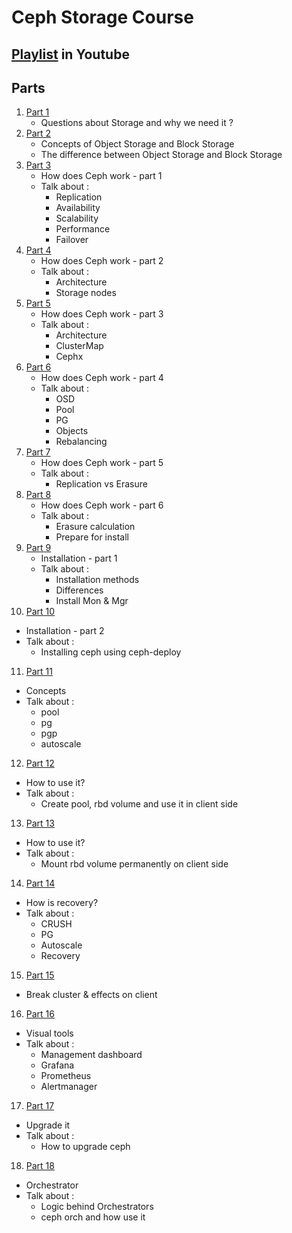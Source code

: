 # Ceph Storage Course 

## [Playlist](https://www.youtube.com/playlist?list=PLRMCwJJwWR1DhlYbrvwXCXbudzfxseo7E) in Youtube 

## Parts 

1. [Part 1](https://youtu.be/nfRwaXDwCiU)
   - Questions about Storage and why we need it ? 
2. [Part 2](https://youtu.be/acKO8a6DwIk)
   - Concepts of Object Storage and Block Storage 
   - The difference between Object Storage and Block Storage
3. [Part 3](https://youtu.be/A5eG8BPNqyQ)
   - How does Ceph work - part 1
   - Talk about :
       - Replication
       - Availability
       - Scalability 
       - Performance
       - Failover
4. [Part 4](https://youtu.be/HMjKEkrhVv0)
   - How does Ceph work - part 2
   - Talk about :
       - Architecture
       - Storage nodes
5. [Part 5](https://youtu.be/yI_fAlz7mRk)
   - How does Ceph work - part 3
   - Talk about :
       - Architecture
       - ClusterMap
       - Cephx
6. [Part 6](https://youtu.be/zA8ziAHWktg)
   - How does Ceph work - part 4
   - Talk about :
       - OSD
       - Pool
       - PG
       - Objects
       - Rebalancing
7. [Part 7](https://youtu.be/UqEX16Lq11s)
   - How does Ceph work - part 5
   - Talk about :
       - Replication vs Erasure
8. [Part 8](https://youtu.be/mgKvbUQTwEc)
   - How does Ceph work - part 6
   - Talk about :
       - Erasure calculation
       - Prepare for install
9. [Part 9](https://youtu.be/FKK-NSWK4WQ)
   - Installation - part 1
   - Talk about :
       - Installation methods
       - Differences
       - Install Mon & Mgr
10. [Part 10](https://youtu.be/BBW5zssdIDU)
   - Installation - part 2
   - Talk about :
       - Installing ceph using ceph-deploy
11. [Part 11](https://youtu.be/XfJqcV8l8EQ?si=mq1BekNp6cofxEcE)
   - Concepts
   - Talk about :
       - pool
       - pg
       - pgp
       - autoscale
12. [Part 12](https://youtu.be/yyboJg9ewYQ?si=qZyuW-iALQRtJp_Y)
   - How to use it?
   - Talk about :
       - Create pool, rbd volume and use it in client side
13. [Part 13](https://youtu.be/ej_LmChH5qo?si=Rf-_sRqHyD60QPzD)
   - How to use it?
   - Talk about :
       - Mount rbd volume permanently on client side
14. [Part 14](https://youtu.be/1DjWwMt0Pfo?si=-CjxyN02l3NdjzZx)
   - How is recovery?
   - Talk about :
       - CRUSH
       - PG
       - Autoscale
       - Recovery
15. [Part 15](https://youtu.be/Zi0CZ_0_TA4?si=8X7J57NfIsViHcOi)
   - Break cluster & effects on client
16. [Part 16](https://youtu.be/282XSai4Ydk?si=fUNxcmOR8v1jTCl8)
   - Visual tools
   - Talk about :
       - Management dashboard
       - Grafana
       - Prometheus
       - Alertmanager
17. [Part 17](https://youtu.be/ImD8ZtdMk-U?si=yH-xBs091gPcbc_L)
   - Upgrade it
   - Talk about :
       - How to upgrade ceph
18. [Part 18](https://youtu.be/Zt4Uis5-Vok?si=C74Rkpzizu9uhHrF)
   - Orchestrator
   - Talk about :
       - Logic behind Orchestrators
       - ceph orch and how use it
